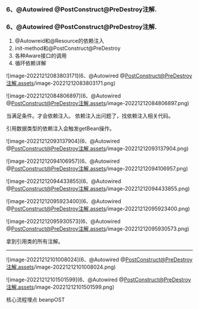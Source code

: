 

### 6、@Autowired @PostConstruct@PreDestroy注解.



### 6、@Autowired @PostConstruct@PreDestroy注解.

1. @Autowreid和@Resource的依赖注入
2. init-method和@PostConstruct@PreDestroy
3. 各种Aware接口的调用
4. 循环依赖详解

![image-20221212083803171](6、@Autowired @PostConstruct@PreDestroy注解.assets/image-20221212083803171.png)

![image-20221212084806897](6、@Autowired @PostConstruct@PreDestroy注解.assets/image-20221212084806897.png)

当满足条件。才会依赖注入。   依赖注入出问题了，找依赖注入相关代码。



引用数据类型的依赖注入会触发getBean操作。

![image-20221212093137904](6、@Autowired @PostConstruct@PreDestroy注解.assets/image-20221212093137904.png)

![image-20221212094106957](6、@Autowired @PostConstruct@PreDestroy注解.assets/image-20221212094106957.png)

![image-20221212094433855](6、@Autowired @PostConstruct@PreDestroy注解.assets/image-20221212094433855.png)

![image-20221212095923400](6、@Autowired @PostConstruct@PreDestroy注解.assets/image-20221212095923400.png)

![image-20221212095930573](6、@Autowired @PostConstruct@PreDestroy注解.assets/image-20221212095930573.png)

拿到引用类的所有注解。

------

![image-20221212101008024](6、@Autowired @PostConstruct@PreDestroy注解.assets/image-20221212101008024.png)

![image-20221212101501599](6、@Autowired @PostConstruct@PreDestroy注解.assets/image-20221212101501599.png)





核心流程埋点  beanpOST


